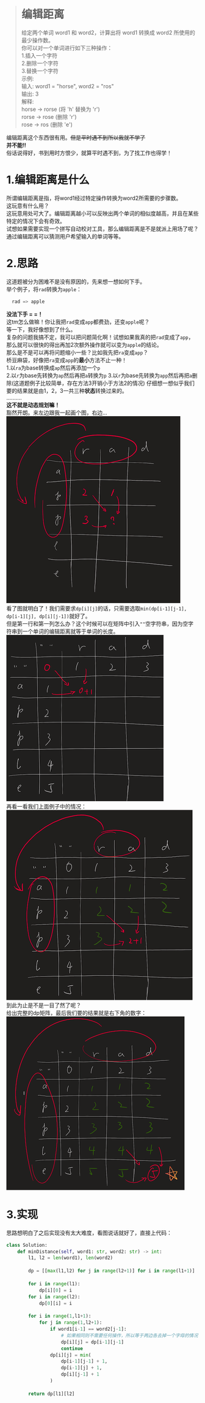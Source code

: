 ># 编辑距离  
>给定两个单词 word1 和 word2，计算出将 word1 转换成 word2 所使用的最少操作数。   
>你可以对一个单词进行如下三种操作：  
>  1.插入一个字符  
>  2.删除一个字符  
>  3.替换一个字符  
>示例:  
>输入: word1 = "horse", word2 = "ros"  
>输出: 3  
>解释:   
>horse -> rorse (将 'h' 替换为 'r')  
>rorse -> rose (删除 'r')  
>rose -> ros (删除 'e')  

编辑距离这个东西很有用。~~但是平时遇不到所以我就不学了~~  
**并不能!!**  
俗话说得好，书到用时方恨少，就算平时遇不到，为了找工作也得学！  

# 1.编辑距离是什么
所谓编辑距离是指，将word1经过特定操作转换为word2所需要的步骤数。  
这玩意有什么用？  
这玩意用处可大了。编辑距离越小可以反映出两个单词的相似度越高，并且在某些特定的情况下会有奇效。  
试想如果需要实现一个拼写自动校对工具，那么编辑距离是不是就派上用场了呢？通过编辑距离可以猜测用户希望输入的单词等等。  
  
# 2.思路  
这道题被分为困难不是没有原因的，先来想一想如何下手。  
举个例子，将`rad`转换为`apple`：  
```python  
  rad => apple
```
**没法下手 = =！**  
这tm怎么做嘛！你让我把`rad`变成`app`都费劲，还变`apple`呢？  
等一下，我好像想到了什么。  
复杂的问题我搞不定，我可以把问题简化啊！试想如果我真的把`rad`变成了`app`，那么就可以很快的得出再加2次额外操作就可以变为`apple`的结论。  
那么是不是可以再将问题缩小一些？比如我先把`ra`变成`app`？  
桥豆麻袋，好像把`ra`变成`app`的**最小**方法不止一种！  
1.以`ra`为base转换成`ap`然后再添加一个`p`  
2.以`r`为base先转换为`ap`然后再把`a`转换为`p`
3.以`r`为base先转换为`app`然后再把`a`删除(这道题例子比较简单，存在方法3开销小于方法2的情况)
仔细想一想似乎我们要的结果就是由1，2，3一共三种**状态**转换过来的。  
..........  
**这不就是动态规划嘛！**  
豁然开朗。来左边跟我一起画个图，右边...  
![1](https://raw.githubusercontent.com/Shiro-umi/Do_Some_Algorithm_Test/master/LeetCode%4072%20%E7%BC%96%E8%BE%91%E8%B7%9D%E7%A6%BB/1.png)  
看了图就明白了！我们需要求`dp[i][j]`的话，只需要选取`min(dp[i-1][j-1], dp[i-1][j], dp[i][j-1])`就好了。  
但是第一行和第一列怎么办？这个时候可以在矩阵中引入`""`空字符串，因为空字符串到一个单词的编辑距离就等于单词的长度。  
![2](https://raw.githubusercontent.com/Shiro-umi/Do_Some_Algorithm_Test/master/LeetCode%4072%20%E7%BC%96%E8%BE%91%E8%B7%9D%E7%A6%BB/2.png)  
再看一看我们上面例子中的情况：  
![3](https://raw.githubusercontent.com/Shiro-umi/Do_Some_Algorithm_Test/master/LeetCode%4072%20%E7%BC%96%E8%BE%91%E8%B7%9D%E7%A6%BB/3.png)  
到此为止是不是一目了然了呢？  
给出完整的dp矩阵，最后我们要的结果就是右下角的数字：  
![4](https://raw.githubusercontent.com/Shiro-umi/Do_Some_Algorithm_Test/master/LeetCode%4072%20%E7%BC%96%E8%BE%91%E8%B7%9D%E7%A6%BB/4.png)  

# 3.实现
思路想明白了之后实现没有太大难度，看图说话就好了，直接上代码：
```python
class Solution:
    def minDistance(self, word1: str, word2: str) -> int:
        l1, l2 = len(word1), len(word2)
        
        dp = [[max(l1,l2) for j in range(l2+1)] for i in range(l1+1)]
        
        for i in range(l1):
            dp[i][0] = i
        for i in range(l2):
            dp[0][i] = i
            
        for i in range(1,l1+1):
            for j in range(1,l2+1):
                if word1[i-1] == word2[j-1]:
                    # 如果相同则不需要任何操作，所以等于两边各去掉一个字母的情况
                    dp[i][j] = dp[i-1][j-1]
                    continue
                dp[i][j] = min(
                    dp[i-1][j-1] + 1,
                    dp[i-1][j] + 1,
                    dp[i][j-1] + 1
                )
        
        return dp[l1][l2]
```